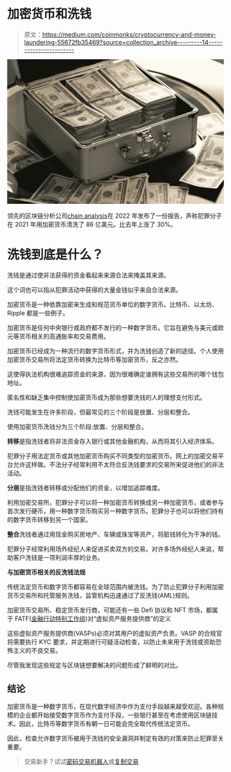 # 加密货币和洗钱

> 原文：<https://medium.com/coinmonks/cryptocurrency-and-money-laundering-55672fb35469?source=collection_archive---------14----------------------->

![](img/216ddba9f024c656c8b7a89b5e2e8a50.png)

领先的区块链分析公司[chain analysis](https://blog.chainalysis.com/reports/2022-crypto-crime-report-preview-cryptocurrency-money-laundering/)在 2022 年发布了一份报告，声称犯罪分子在 2021 年用加密货币清洗了 86 亿美元。比去年上涨了 30%。

# 洗钱到底是什么？

洗钱是通过使非法获得的资金看起来来源合法来掩盖其来源。

这个词也可以指从犯罪活动中获得的大量金钱似乎来自合法来源。

加密货币是一种依靠加密来生成和规范货币单位的数字货币。比特币、以太坊、Ripple 都是一些例子。

加密货币是任何中央银行或政府都不发行的一种数字货币。它旨在避免与美元或欧元等货币相关的高通胀率和交易费用。

加密货币已经成为一种流行的数字货币形式，并为洗钱创造了新的途径。个人使用加密货币交易所将法定货币转换为比特币等加密货币，反之亦然。

这使得执法机构很难追踪资金的来源，因为很难确定谁拥有这些交易所的哪个钱包地址。

匿名性和缺乏集中控制使加密货币成为那些想要洗钱的人的理想支付形式。

洗钱可能发生在许多阶段，但最常见的三个阶段是放置、分层和整合。

使用加密货币洗钱分为三个阶段:放置、分层和整合。

**转移**是指洗钱者将非法资金存入银行或其他金融机构，从而将其引入经济体系。

犯罪分子用法定货币或其他加密货币购买不同类型的加密货币。网上的加密交易平台允许这样做。不法分子经常利用不太符合反洗钱要求的交易所来促进他们的非法活动。

**分层**是指洗钱者转移或分配他们的资金，以增加追踪难度。

利用加密交易所，犯罪分子可以将一种加密货币转换成另一种加密货币，或者参与首次发行硬币，用一种数字货币购买另一种数字货币。犯罪分子也可以将他们持有的数字货币转移到另一个国家。

**整合**洗钱者通过用现金购买房地产、车辆或珠宝等资产，将脏钱转化为干净的钱。

犯罪分子经常利用场外经纪人来促进买卖双方的交易。对许多场外经纪人来说，帮助客户洗钱是一项利润丰厚的业务。

**与加密货币相关的反洗钱法规**

传统法定货币和数字货币都容易在全球范围内被洗钱。为了防止犯罪分子利用加密货币交易所和托管服务洗钱，监管机构迅速通过了反洗钱(AML)规则。

加密货币交易所、稳定货币发行商，可能还有一些 Defi 协议和 NFT 市场，都属于 FATF([金融行动特别工作组](https://notabene.id/crypto-travel-rule-101/what-is-the-fatf-financial-action-task-force-and-what-does-it-do))对“虚拟资产服务提供商”的定义

这些虚拟资产服务提供商(VASPs)必须对其用户的虚拟资产负责。VASP 的合规官将需要执行 KYC 要求，并定期进行可疑活动检查，以防止未来用于洗钱或资助恐怖主义的不良交易。

尽管我发现这些规定与区块链想要解决的问题形成了鲜明的对比。

## 结论

加密货币是一种数字货币，在现代数字经济中作为支付手段越来越受欢迎。各种规模的企业都开始接受数字货币作为支付手段，一些银行甚至在考虑使用区块链技术。因此，比特币等数字货币有朝一日可能会完全取代传统法定货币。

因此，检查允许数字货币被用于洗钱的安全漏洞并制定有效的对策来防止犯罪至关重要。

> 交易新手？试试[密码交易机器人](/coinmonks/crypto-trading-bot-c2ffce8acb2a)或[复制交易](/coinmonks/top-10-crypto-copy-trading-platforms-for-beginners-d0c37c7d698c)